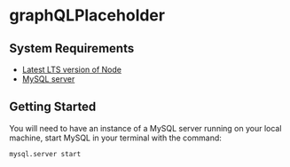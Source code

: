 # graphQLPlaceholder

## System Requirements
- [Latest LTS version of Node]("https://nodejs.org/en/download")
- [MySQL server]("https://dev.mysql.com/downloads/mysql/")

## Getting Started

You will need to have an instance of a MySQL server running on your local machine, start MySQL in your terminal with the command: 
```
mysql.server start
```

